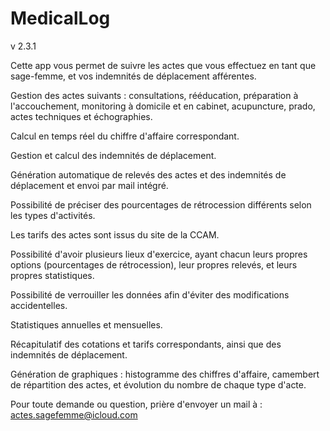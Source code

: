 # MedicalLog
v 2.3.1


Cette app vous permet de suivre les actes que vous effectuez en tant que sage-femme, et vos indemnités de déplacement afférentes.

Gestion des actes suivants : consultations, rééducation, préparation à l'accouchement, monitoring à domicile et en cabinet, acupuncture, prado, actes techniques et échographies.

Calcul en temps réel du chiffre d'affaire correspondant.

Gestion et calcul des indemnités de déplacement.

Génération automatique de relevés des actes et des indemnités de déplacement et envoi par mail intégré.

Possibilité de préciser des pourcentages de rétrocession différents selon les types d'activités.

Les tarifs des actes sont issus du site de la CCAM.

Possibilité d'avoir plusieurs lieux d'exercice, ayant chacun leurs propres options (pourcentages de rétrocession), leur propres relevés, et leurs propres statistiques.

Possibilité de verrouiller les données afin d'éviter des modifications accidentelles.

Statistiques annuelles et mensuelles.

Récapitulatif des cotations et tarifs correspondants, ainsi que des indemnités de déplacement.

Génération de graphiques : histogramme des chiffres d'affaire, camembert de répartition des actes, et évolution du nombre de chaque type d'acte.


Pour toute demande ou question, prière d'envoyer un mail à : actes.sagefemme@icloud.com
